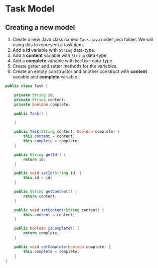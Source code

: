 # Task Model
## Creating a new model

1. Create a new Java class named `Task.java` under java folder. We will using this to represent a task item.
2. Add a **id** variable with `String` data-type.
3. Add a **content** variable with `String` data-type.
4. Add a **complete** variable with `boolean` data-type.
5. Create getter and setter methods for the variables.
6. Create an empty constructor and another construct with **content** variable and **complete** variable.

``` java
public class Task {

    private String id;
    private String content;
    private boolean complete;

    public Task() {

    }

    public Task(String content, boolean complete) {
        this.content = content;
        this.complete = complete;
    }

    public String getId() {
        return id;
    }

    public void setId(String id) {
        this.id = id;
    }

    public String getContent() {
        return content;
    }

    public void setContent(String content) {
        this.content = content;
    }

    public boolean isComplete() {
        return complete;
    }

    public void setComplete(boolean complete) {
        this.complete = complete;
    }
}
```
